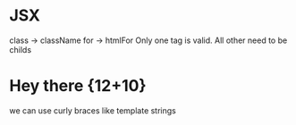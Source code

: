 # JSX
class -> className
for -> htmlFor
Only one tag is valid. All other need to be childs

<h1>Hey there {12+10}</h1> we can use curly braces like template strings